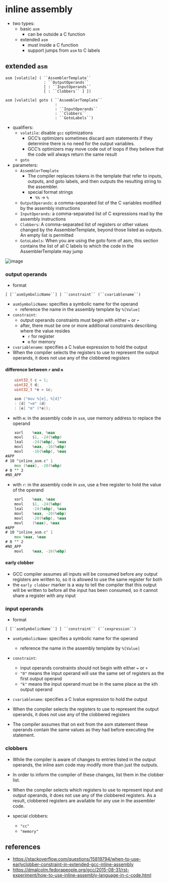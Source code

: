 # inline assembly
* two types:
    * basic `asm`
        * can be outside a C function
    * extended `asm`
        * must inside a C function
        * support jumps from `asm` to C labels 

## extended `asm`
```
asm [volatile] ( ``AssemblerTemplate``
                 : ``OutputOperands``
                 [ : ``InputOperands``
                 [ : ``Clobbers`` ] ])

asm [volatile] goto ( ``AssemblerTemplate``
                      :
                      : ``InputOperands``
                      : ``Clobbers``
                      : ``GotoLabels``)
```
* qualifiers:
    * `volatile`: disable `gcc` optimizations
        * GCC’s optimizers sometimes discard asm statements if they determine there is no need for the output variables.
        * GCC’s optimizers may move code out of loops if they believe that the code will always return the same result
    * `goto`
* parameters:
    * `AssemblerTemplate`
        * The compiler replaces tokens in the template that refer to inputs, outputs, and goto labels, and then outputs the resulting string to the assembler.
        * special format strings
            * `%%` -> `%`
    * `OutputOperands`: a comma-separated list of the C variables modified by the assembly instructions
    * `InputOperands`: a comma-separated list of C expressions read by the assembly instructions
    * `Clobbers`: A comma-separated list of registers or other values changed by the AssemblerTemplate, beyond those listed as outputs. An empty list is permitted
    * `GotoLabels`: When you are using the goto form of asm, this section contains the list of all C labels to which the code in the AssemblerTemplate may jump

![image](https://user-images.githubusercontent.com/35479537/224479521-3cd13d0c-7bdf-4837-8cec-7c406bf987d0.png)

### output operands
* format
```
[ [``asmSymbolicName``] ] ``constraint`` (``cvariablename``)
```
* `asmSymbolicName`: specifies a symbolic name for the operand
    * reference the name in the assembly template by `%[Value]`
* `constraint`:
    * output operands constraints must begin with either `=` or `+`
    * after, there must be one or more additional constraints describing where the value resides
        * `r` for register
        * `m` for memory
* `cvariablename`: specifies a C lvalue expression to hold the output
* When the compiler selects the registers to use to represent the output operands, it does not use any of the clobbered registers
#### difference between `r` and `m`
```c
    uint32_t c = 1;
    uint32_t d;
    uint32_t *e = &c;

    asm ("mov %[e], %[d]"
    : [d] "=m" (d)
    : [e] "m" (*e));
```
* with `m`: in the assembly code in `asm`, use memory address to replace the operand
```asm
	xorl	%eax, %eax
	movl	$1, -24(%ebp)
	leal	-24(%ebp), %eax
	movl	%eax, -16(%ebp)
	movl	-16(%ebp), %eax
#APP
# 10 "inline_asm.c" 1
	mov (%eax), -20(%ebp)
# 0 "" 2
#NO_APP
```
* with `r`: in the assembly code in `asm`, use a free register to hold the value of the operand
```asm
	xorl	%eax, %eax
	movl	$1, -24(%ebp)
	leal	-24(%ebp), %eax
	movl	%eax, -20(%ebp)
	movl	-20(%ebp), %eax
	movl	(%eax), %eax
#APP
# 10 "inline_asm.c" 1
	mov %eax, %eax
# 0 "" 2
#NO_APP
	movl	%eax, -16(%ebp)
```

#### early clobber
* GCC compiler assumes all inputs will be consumed before any output registers are written to, so it is allowed to use the same register for both
* the `early clobber` marker is a way to tell the compiler that this output will be written to before all the input has been consumed, so it cannot share a register with any input

### input operands
* format
```
[ [``asmSymbolicName``] ] ``constraint`` (``cexpression``)
```
* `asmSymbolicName`: specifies a symbolic name for the operand
    * reference the name in the assembly template by `%[Value]`
* `constraint`:
    * input operands constraints should not begin with either `=` or `+`
    * `"0"` means the input operand will use the same set of registers as the first output operand
    * `"k"` means the input operand must be in the same place as the `k`th output operand

* `cvariablename`: specifies a C lvalue expression to hold the output
* When the compiler selects the registers to use to represent the output operands, it does not use any of the clobbered registers
* The compiler assumes that on exit from the asm statement these operands contain the same values as they had before executing the statement.

### clobbers
* While the compiler is aware of changes to entries listed in the output operands, the inline asm code may modify more than just the outputs.
* In order to inform the compiler of these changes, list them in the clobber list.
* When the compiler selects which registers to use to represent input and output operands, it does not use any of the clobbered registers. As a result, clobbered registers are available for any use in the assembler code.

* special clobbers:
	* `"cc"`
	* `"memory"`
## references
* https://stackoverflow.com/questions/15819794/when-to-use-earlyclobber-constraint-in-extended-gcc-inline-assembly
* https://dmalcolm.fedorapeople.org/gcc/2015-08-31/rst-experiment/how-to-use-inline-assembly-language-in-c-code.html
